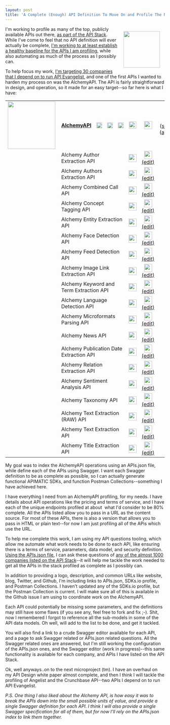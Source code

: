 ```yaml
---
layout: post
title: 'A Complete (Enough) API Definition To Move On and Profile The Next API in The Stack'
---
```

<p><a href="http://theapistack.com/"><img style="padding: 15px;" src="https://s3.amazonaws.com/kinlane-productions/bw-icons/bw-stacks.png" alt="" width="115" align="right" /></a></p>
<p>I'm working to profile as many of the top, publicly available APIs out there, <a href="http://theapistack.com/">as part of the API Stack</a>. While I've come to feel that no API definition will ever actually be complete, <a href="http://apievangelist.com/2015/06/15/my-minimum-viable-definition-for-a-complete-swagger-api-definition/">I'm working to at least establish a healthy baseline for the APIs I am profiling</a>, while also automating as much of the process as I possibly can.</p>
<p>To help focus my work, <a href="http://apievangelist.com/2015/06/23/the-over-30-apis-i-depend-on-to-run-api-evangelist/">I'm targeting 30 companies that I depend on to run API Evangelist</a>, and one of the first APIs I wanted to harden my process on was the AlchemyAPI. The API is fairly straightforward in design, and operation, so it made for an easy target--so far here is what I have:</p>
<table border="0" width="100%">
<tbody>
<tr>
<td width="50" align="center"><a id="home-logo-link-152" href="http://www.alchemyapi.com/"><img src="http://kinlane-productions.s3.amazonaws.com/api-evangelist-site/company/logos/alchemy-api-logo.png" alt="" width="150" align="left" /></a></td>
<td align="left"><a id="home-name-link-152" href="http://www.alchemyapi.com/"><strong>AlchemyAPI</strong></a></td>
<td width="50" align="center"><a id="home-icon-152" title="Website" href="http://www.alchemyapi.com/" target="_blank"><img id="home-icon-img-152" src="https://s3.amazonaws.com/kinlane-productions/bw-icons/bw-home-icon.jpeg" alt="" width="18" align="middle" /></a></td>
<td width="50" align="center"><a id="blog-icon-152" title="Blog" href="http://blog.alchemyapi.com/" target="_blank"><img id="blog-icon-img-152" src="https://s3.amazonaws.com/kinlane-productions/bw-icons/bw-blog-icon.png" alt="" width="18" align="middle" /></a></td>
<td width="50" align="center"><a id="blogrss-icon-152" title="Blog RSS" href="http://blog.alchemyapi.com/rss.xml" target="_blank"><img id="blogrss-icon-img-152" src="https://s3.amazonaws.com/kinlane-productions/bw-icons/bw-rss-icon.png" alt="" width="18" align="middle" /></a></td>
<td width="50" align="center"><a id="twitter-icon-152" title="Twitter" href="https://twitter.com/alchemyapi" target="_blank"><img id="twitter-icon-img-152" src="https://s3.amazonaws.com/kinlane-productions/bw-icons/bw-twitter-icon.png" alt="" width="23" align="middle" /></a></td>
<td width="50" align="center"><a id="github-icon-152" title="Github" href="https://github.com/AlchemyAPI" target="_blank"><img id="github-icon-img-152" src="https://s3.amazonaws.com/kinlane-productions/bw-icons/bw-github-icon.png" alt="" width="25" align="middle" /></a></td>
<td width="50" align="center"><a id="apisjson-icon-152" title="APIs.json" href="http://theapistack.com/data/alchemyapi/apis.json" target="_blank"><img id="apisjson-icon-img-152" src="https://s3.amazonaws.com/kinlane-productions/bw-icons/bw-api-a.png" alt="" width="25" align="middle" /></a>(<a id="ask-swagger-link-152" title="Ask Swagger Questions" href="http://theapistack.com/ask-swagger-questions.html?apisjson_url=http://theapistack.com/data/alchemyapi/apis.json" target="_blank">swagger</a>) (<a id="ask-apisjson-link-152" title="Ask APIs.json Questions" href="http://theapistack.com/ask-apis-json-questions.html?apisjson_url=http://theapistack.com/data/alchemyapi/apis.json" target="_blank">apis.json</a>)</td>
<td width="50" align="center"><a id="sdksio-icon-152" title="SDKs.io" href="https://sdks.io/SDK/View/alchemyapi" target="_blank"><img id="sdksio-icon-img-152" src="https://s3.amazonaws.com/kinlane-productions/api-evangelist/sdks-io/sdks-io-icon.png" alt="" width="25" align="middle" /></a></td>
<td width="50" align="center"><a id="sdksio-icon-152" title="Postman Collection" href="https://raw.githubusercontent.com/api-stack/api-stack/gh-pages/data/alchemyapi/alchemy-api-postman-collection.json" target="_blank"><img id="sdksio-icon-img-152" src="https://s3.amazonaws.com/kinlane-productions/building-blocks/x-postman.png" alt="" width="25" align="middle" /></a></td>
</tr>
<tr>
<td width="50" align="center">&nbsp;</td>
<td colspan="4" align="left">Alchemy Author Extraction API</td>
<td width="50" align="center"><a title="Documentation" href="http://www.alchemyapi.com/api/author-extraction/" target="_blank"><img src="http://kinlane-productions.s3.amazonaws.com/api-evangelist-site/building-blocks/bw-list.png" alt="" width="25" /></a></td>
<td width="50" align="center"><a title="Swagger" href="http://theapistack.com/data/alchemyapi/alchemy-author-extraction-api-swagger.json" target="_blank"><img src="https://s3.amazonaws.com/kinlane-productions/bw-icons/bw-swagger-round.png" alt="" width="25" /></a><a title="Edit Swagger" href="http://theapistack.com/editor-swagger-json.html?swaggerurl=http://theapistack.com/data/alchemyapi/alchemy-author-extraction-api-swagger.json" target="_blank">(edit)</a></td>
<td width="50" align="center">&nbsp;</td>
<td width="50" align="center">&nbsp;</td>
<td width="50" align="center">&nbsp;</td>
</tr>
<tr>
<td width="50" align="center">&nbsp;</td>
<td colspan="4" align="left">Alchemy Authors Extraction API</td>
<td width="50" align="center"><a title="Documentation" href="http://www.alchemyapi.com/api/authors-extraction" target="_blank"><img src="http://kinlane-productions.s3.amazonaws.com/api-evangelist-site/building-blocks/bw-list.png" alt="" width="25" /></a></td>
<td width="50" align="center"><a title="Swagger" href="http://theapistack.com/data/alchemyapi/alchemy-authors-extraction-api-swagger.json" target="_blank"><img src="https://s3.amazonaws.com/kinlane-productions/bw-icons/bw-swagger-round.png" alt="" width="25" /></a><a title="Edit Swagger" href="http://theapistack.com/editor-swagger-json.html?swaggerurl=http://theapistack.com/data/alchemyapi/alchemy-authors-extraction-api-swagger.json" target="_blank">(edit)</a></td>
<td width="50" align="center">&nbsp;</td>
<td width="50" align="center">&nbsp;</td>
<td width="50" align="center">&nbsp;</td>
</tr>
<tr>
<td width="50" align="center">&nbsp;</td>
<td colspan="4" align="left">Alchemy Combined Call API</td>
<td width="50" align="center"><a title="Documentation" href="http://www.alchemyapi.com/api/combined-call" target="_blank"><img src="http://kinlane-productions.s3.amazonaws.com/api-evangelist-site/building-blocks/bw-list.png" alt="" width="25" /></a></td>
<td width="50" align="center"><a title="Swagger" href="http://theapistack.com/data/alchemyapi/alchemy-combined-call-api-swagger.json" target="_blank"><img src="https://s3.amazonaws.com/kinlane-productions/bw-icons/bw-swagger-round.png" alt="" width="25" /></a><a title="Edit Swagger" href="http://theapistack.com/editor-swagger-json.html?swaggerurl=http://theapistack.com/data/alchemyapi/alchemy-combined-call-api-swagger.json" target="_blank">(edit)</a></td>
<td width="50" align="center">&nbsp;</td>
<td width="50" align="center">&nbsp;</td>
<td width="50" align="center">&nbsp;</td>
</tr>
<tr>
<td width="50" align="center">&nbsp;</td>
<td colspan="4" align="left">Alchemy Concept Tagging API</td>
<td width="50" align="center"><a title="Documentation" href="http://www.alchemyapi.com/api/concept-tagging" target="_blank"><img src="http://kinlane-productions.s3.amazonaws.com/api-evangelist-site/building-blocks/bw-list.png" alt="" width="25" /></a></td>
<td width="50" align="center"><a title="Swagger" href="http://theapistack.com/data/alchemyapi/alchemy-concept-tagging-api-swagger.json" target="_blank"><img src="https://s3.amazonaws.com/kinlane-productions/bw-icons/bw-swagger-round.png" alt="" width="25" /></a><a title="Edit Swagger" href="http://theapistack.com/editor-swagger-json.html?swaggerurl=http://theapistack.com/data/alchemyapi/alchemy-concept-tagging-api-swagger.json" target="_blank">(edit)</a></td>
<td width="50" align="center">&nbsp;</td>
<td width="50" align="center">&nbsp;</td>
<td width="50" align="center">&nbsp;</td>
</tr>
<tr>
<td width="50" align="center">&nbsp;</td>
<td colspan="4" align="left">Alchemy Entity Extraction API</td>
<td width="50" align="center"><a title="Documentation" href="http://www.alchemyapi.com/api/entity-extraction" target="_blank"><img src="http://kinlane-productions.s3.amazonaws.com/api-evangelist-site/building-blocks/bw-list.png" alt="" width="25" /></a></td>
<td width="50" align="center"><a title="Swagger" href="http://theapistack.com/data/alchemyapi/alchemy-entity-extraction-api-swagger.json" target="_blank"><img src="https://s3.amazonaws.com/kinlane-productions/bw-icons/bw-swagger-round.png" alt="" width="25" /></a><a title="Edit Swagger" href="http://theapistack.com/editor-swagger-json.html?swaggerurl=http://theapistack.com/data/alchemyapi/alchemy-entity-extraction-api-swagger.json" target="_blank">(edit)</a></td>
<td width="50" align="center">&nbsp;</td>
<td width="50" align="center">&nbsp;</td>
<td width="50" align="center">&nbsp;</td>
</tr>
<tr>
<td width="50" align="center">&nbsp;</td>
<td colspan="4" align="left">Alchemy Face Detection API</td>
<td width="50" align="center"><a title="Documentation" href="http://www.alchemyapi.com/api/face-detection" target="_blank"><img src="http://kinlane-productions.s3.amazonaws.com/api-evangelist-site/building-blocks/bw-list.png" alt="" width="25" /></a></td>
<td width="50" align="center"><a title="Swagger" href="http://theapistack.com/data/alchemyapi/alchemy-face-detection-api-swagger.json" target="_blank"><img src="https://s3.amazonaws.com/kinlane-productions/bw-icons/bw-swagger-round.png" alt="" width="25" /></a><a title="Edit Swagger" href="http://theapistack.com/editor-swagger-json.html?swaggerurl=http://theapistack.com/data/alchemyapi/alchemy-face-detection-api-swagger.json" target="_blank">(edit)</a></td>
<td width="50" align="center">&nbsp;</td>
<td width="50" align="center">&nbsp;</td>
<td width="50" align="center">&nbsp;</td>
</tr>
<tr>
<td width="50" align="center">&nbsp;</td>
<td colspan="4" align="left">Alchemy Feed Detection API</td>
<td width="50" align="center"><a title="Documentation" href="http://www.alchemyapi.com/api/feed-detection" target="_blank"><img src="http://kinlane-productions.s3.amazonaws.com/api-evangelist-site/building-blocks/bw-list.png" alt="" width="25" /></a></td>
<td width="50" align="center"><a title="Swagger" href="http://theapistack.com/data/alchemyapi/alchemy-feed-detection-api-swagger.json" target="_blank"><img src="https://s3.amazonaws.com/kinlane-productions/bw-icons/bw-swagger-round.png" alt="" width="25" /></a><a title="Edit Swagger" href="http://theapistack.com/editor-swagger-json.html?swaggerurl=http://theapistack.com/data/alchemyapi/alchemy-feed-detection-api-swagger.json" target="_blank">(edit)</a></td>
<td width="50" align="center">&nbsp;</td>
<td width="50" align="center">&nbsp;</td>
<td width="50" align="center">&nbsp;</td>
</tr>
<tr>
<td width="50" align="center">&nbsp;</td>
<td colspan="4" align="left">Alchemy Image Link Extraction API</td>
<td width="50" align="center"><a title="Documentation" href="http://www.alchemyapi.com/api/image-link-extraction" target="_blank"><img src="http://kinlane-productions.s3.amazonaws.com/api-evangelist-site/building-blocks/bw-list.png" alt="" width="25" /></a></td>
<td width="50" align="center"><a title="Swagger" href="http://theapistack.com/data/alchemyapi/alchemy-image-link-extraction-api-swagger.json" target="_blank"><img src="https://s3.amazonaws.com/kinlane-productions/bw-icons/bw-swagger-round.png" alt="" width="25" /></a><a title="Edit Swagger" href="http://theapistack.com/editor-swagger-json.html?swaggerurl=http://theapistack.com/data/alchemyapi/alchemy-image-link-extraction-api-swagger.json" target="_blank">(edit)</a></td>
<td width="50" align="center">&nbsp;</td>
<td width="50" align="center">&nbsp;</td>
<td width="50" align="center">&nbsp;</td>
</tr>
<tr>
<td width="50" align="center">&nbsp;</td>
<td colspan="4" align="left">Alchemy Keyword and Term Extraction API</td>
<td width="50" align="center"><a title="Documentation" href="http://www.alchemyapi.com/api/keyword-extraction/" target="_blank"><img src="http://kinlane-productions.s3.amazonaws.com/api-evangelist-site/building-blocks/bw-list.png" alt="" width="25" /></a></td>
<td width="50" align="center"><a title="Swagger" href="http://theapistack.com/data/alchemyapi/alchemy-keyword-and-term-extraction-api-swagger.json" target="_blank"><img src="https://s3.amazonaws.com/kinlane-productions/bw-icons/bw-swagger-round.png" alt="" width="25" /></a><a title="Edit Swagger" href="http://theapistack.com/editor-swagger-json.html?swaggerurl=http://theapistack.com/data/alchemyapi/alchemy-keyword-and-term-extraction-api-swagger.json" target="_blank">(edit)</a></td>
<td width="50" align="center">&nbsp;</td>
<td width="50" align="center">&nbsp;</td>
<td width="50" align="center">&nbsp;</td>
</tr>
<tr>
<td width="50" align="center">&nbsp;</td>
<td colspan="4" align="left">Alchemy Language Detection API</td>
<td width="50" align="center"><a title="Documentation" href="http://www.alchemyapi.com/api/language-detection" target="_blank"><img src="http://kinlane-productions.s3.amazonaws.com/api-evangelist-site/building-blocks/bw-list.png" alt="" width="25" /></a></td>
<td width="50" align="center"><a title="Swagger" href="http://theapistack.com/data/alchemyapi/alchemy-language-detection-api-swagger.json" target="_blank"><img src="https://s3.amazonaws.com/kinlane-productions/bw-icons/bw-swagger-round.png" alt="" width="25" /></a><a title="Edit Swagger" href="http://theapistack.com/editor-swagger-json.html?swaggerurl=http://theapistack.com/data/alchemyapi/alchemy-language-detection-api-swagger.json" target="_blank">(edit)</a></td>
<td width="50" align="center">&nbsp;</td>
<td width="50" align="center">&nbsp;</td>
<td width="50" align="center">&nbsp;</td>
</tr>
<tr>
<td width="50" align="center">&nbsp;</td>
<td colspan="4" align="left">Alchemy Microformats Parsing API</td>
<td width="50" align="center"><a title="Documentation" href="http://www.alchemyapi.com/api/microformats-parsing" target="_blank"><img src="http://kinlane-productions.s3.amazonaws.com/api-evangelist-site/building-blocks/bw-list.png" alt="" width="25" /></a></td>
<td width="50" align="center"><a title="Swagger" href="http://theapistack.com/data/alchemyapi/alchemy-microformats-parsing-api-swagger.json" target="_blank"><img src="https://s3.amazonaws.com/kinlane-productions/bw-icons/bw-swagger-round.png" alt="" width="25" /></a><a title="Edit Swagger" href="http://theapistack.com/editor-swagger-json.html?swaggerurl=http://theapistack.com/data/alchemyapi/alchemy-microformats-parsing-api-swagger.json" target="_blank">(edit)</a></td>
<td width="50" align="center">&nbsp;</td>
<td width="50" align="center">&nbsp;</td>
<td width="50" align="center">&nbsp;</td>
</tr>
<tr>
<td width="50" align="center">&nbsp;</td>
<td colspan="4" align="left">Alchemy News API</td>
<td width="50" align="center"><a title="Documentation" href="http://docs.alchemyapi.com/" target="_blank"><img src="http://kinlane-productions.s3.amazonaws.com/api-evangelist-site/building-blocks/bw-list.png" alt="" width="25" /></a></td>
<td width="50" align="center"><a title="Swagger" href="http://theapistack.com/data/alchemyapi/alchemy-news-api-swagger.json" target="_blank"><img src="https://s3.amazonaws.com/kinlane-productions/bw-icons/bw-swagger-round.png" alt="" width="25" /></a><a title="Edit Swagger" href="http://theapistack.com/editor-swagger-json.html?swaggerurl=http://theapistack.com/data/alchemyapi/alchemy-news-api-swagger.json" target="_blank">(edit)</a></td>
<td width="50" align="center">&nbsp;</td>
<td width="50" align="center">&nbsp;</td>
<td width="50" align="center">&nbsp;</td>
</tr>
<tr>
<td width="50" align="center">&nbsp;</td>
<td colspan="4" align="left">Alchemy Publication Date Extraction API</td>
<td width="50" align="center"><a title="Documentation" href="http://www.alchemyapi.com/api/publication-date" target="_blank"><img src="http://kinlane-productions.s3.amazonaws.com/api-evangelist-site/building-blocks/bw-list.png" alt="" width="25" /></a></td>
<td width="50" align="center"><a title="Swagger" href="http://theapistack.com/data/alchemyapi/alchemy-publication-date-extraction-api-swagger.json" target="_blank"><img src="https://s3.amazonaws.com/kinlane-productions/bw-icons/bw-swagger-round.png" alt="" width="25" /></a><a title="Edit Swagger" href="http://theapistack.com/editor-swagger-json.html?swaggerurl=http://theapistack.com/data/alchemyapi/alchemy-publication-date-extraction-api-swagger.json" target="_blank">(edit)</a></td>
<td width="50" align="center">&nbsp;</td>
<td width="50" align="center">&nbsp;</td>
<td width="50" align="center">&nbsp;</td>
</tr>
<tr>
<td width="50" align="center">&nbsp;</td>
<td colspan="4" align="left">Alchemy Relation Extraction API</td>
<td width="50" align="center"><a title="Documentation" href="http://www.alchemyapi.com/api/relation-extraction" target="_blank"><img src="http://kinlane-productions.s3.amazonaws.com/api-evangelist-site/building-blocks/bw-list.png" alt="" width="25" /></a></td>
<td width="50" align="center"><a title="Swagger" href="http://theapistack.com/data/alchemyapi/alchemy-relation-extraction-api-swagger.json" target="_blank"><img src="https://s3.amazonaws.com/kinlane-productions/bw-icons/bw-swagger-round.png" alt="" width="25" /></a><a title="Edit Swagger" href="http://theapistack.com/editor-swagger-json.html?swaggerurl=http://theapistack.com/data/alchemyapi/alchemy-relation-extraction-api-swagger.json" target="_blank">(edit)</a></td>
<td width="50" align="center">&nbsp;</td>
<td width="50" align="center">&nbsp;</td>
<td width="50" align="center">&nbsp;</td>
</tr>
<tr>
<td width="50" align="center">&nbsp;</td>
<td colspan="4" align="left">Alchemy Sentiment Analysis API</td>
<td width="50" align="center"><a title="Documentation" href="http://www.alchemyapi.com/api/sentiment-analysis" target="_blank"><img src="http://kinlane-productions.s3.amazonaws.com/api-evangelist-site/building-blocks/bw-list.png" alt="" width="25" /></a></td>
<td width="50" align="center"><a title="Swagger" href="http://theapistack.com/data/alchemyapi/alchemy-sentiment-analysis-api-swagger.json" target="_blank"><img src="https://s3.amazonaws.com/kinlane-productions/bw-icons/bw-swagger-round.png" alt="" width="25" /></a><a title="Edit Swagger" href="http://theapistack.com/editor-swagger-json.html?swaggerurl=http://theapistack.com/data/alchemyapi/alchemy-sentiment-analysis-api-swagger.json" target="_blank">(edit)</a></td>
<td width="50" align="center">&nbsp;</td>
<td width="50" align="center">&nbsp;</td>
<td width="50" align="center">&nbsp;</td>
</tr>
<tr>
<td width="50" align="center">&nbsp;</td>
<td colspan="4" align="left">Alchemy Taxonomy API</td>
<td width="50" align="center"><a title="Documentation" href="http://www.alchemyapi.com/api/taxonomy" target="_blank"><img src="http://kinlane-productions.s3.amazonaws.com/api-evangelist-site/building-blocks/bw-list.png" alt="" width="25" /></a></td>
<td width="50" align="center"><a title="Swagger" href="http://theapistack.com/data/alchemyapi/alchemy-taxonomy-api-swagger.json" target="_blank"><img src="https://s3.amazonaws.com/kinlane-productions/bw-icons/bw-swagger-round.png" alt="" width="25" /></a><a title="Edit Swagger" href="http://theapistack.com/editor-swagger-json.html?swaggerurl=http://theapistack.com/data/alchemyapi/alchemy-taxonomy-api-swagger.json" target="_blank">(edit)</a></td>
<td width="50" align="center">&nbsp;</td>
<td width="50" align="center">&nbsp;</td>
<td width="50" align="center">&nbsp;</td>
</tr>
<tr>
<td width="50" align="center">&nbsp;</td>
<td colspan="4" align="left">Alchemy Text Extraction (RAW) API</td>
<td width="50" align="center"><a title="Documentation" href="http://www.alchemyapi.com/api/text/urls.html#rtext" target="_blank"><img src="http://kinlane-productions.s3.amazonaws.com/api-evangelist-site/building-blocks/bw-list.png" alt="" width="25" /></a></td>
<td width="50" align="center"><a title="Swagger" href="http://theapistack.com/data/alchemyapi/alchemy-raw-text-extraction-api-swagger.json" target="_blank"><img src="https://s3.amazonaws.com/kinlane-productions/bw-icons/bw-swagger-round.png" alt="" width="25" /></a><a title="Edit Swagger" href="http://theapistack.com/editor-swagger-json.html?swaggerurl=http://theapistack.com/data/alchemyapi/alchemy-raw-text-extraction-api-swagger.json" target="_blank">(edit)</a></td>
<td width="50" align="center">&nbsp;</td>
<td width="50" align="center">&nbsp;</td>
<td width="50" align="center">&nbsp;</td>
</tr>
<tr>
<td width="50" align="center">&nbsp;</td>
<td colspan="4" align="left">Alchemy Text Extraction API</td>
<td width="50" align="center"><a title="Documentation" href="http://www.alchemyapi.com/api/text-extraction/" target="_blank"><img src="http://kinlane-productions.s3.amazonaws.com/api-evangelist-site/building-blocks/bw-list.png" alt="" width="25" /></a></td>
<td width="50" align="center"><a title="Swagger" href="http://theapistack.com/data/alchemyapi/alchemy-text-extraction-api-swagger.json" target="_blank"><img src="https://s3.amazonaws.com/kinlane-productions/bw-icons/bw-swagger-round.png" alt="" width="25" /></a><a title="Edit Swagger" href="http://theapistack.com/editor-swagger-json.html?swaggerurl=http://theapistack.com/data/alchemyapi/alchemy-text-extraction-api-swagger.json" target="_blank">(edit)</a></td>
<td width="50" align="center">&nbsp;</td>
<td width="50" align="center">&nbsp;</td>
<td width="50" align="center">&nbsp;</td>
</tr>
<tr>
<td width="50" align="center">&nbsp;</td>
<td colspan="4" align="left">Alchemy Title Extraction API</td>
<td width="50" align="center"><a title="Documentation" href="http://www.alchemyapi.com/api/text/urls.html#title" target="_blank"><img src="http://kinlane-productions.s3.amazonaws.com/api-evangelist-site/building-blocks/bw-list.png" alt="" width="25" /></a></td>
<td width="50" align="center"><a title="Swagger" href="http://theapistack.com/data/alchemyapi/alchemy-title-extraction-api-swagger.json" target="_blank"><img src="https://s3.amazonaws.com/kinlane-productions/bw-icons/bw-swagger-round.png" alt="" width="25" /></a><a title="Edit Swagger" href="http://theapistack.com/editor-swagger-json.html?swaggerurl=http://theapistack.com/data/alchemyapi/alchemy-title-extraction-api-swagger.json" target="_blank">(edit)</a></td>
<td width="50" align="center">&nbsp;</td>
<td width="50" align="center">&nbsp;</td>
<td width="50" align="center">&nbsp;</td>
</tr>
</tbody>
</table>
<p>My goal was to index the AlchemyAPI operations using an APIs.json file, while define each of the APIs using Swagger. I want each Swagger definition to be as complete as possible, so I can actually generate functional APIMATIC SDKs, and function Postman Collections--something I have achieved here.&nbsp;</p>
<p>I have everything I need from an AlchemyAPI profiling, for my needs. I have details about API operations like the pricing and terms of service, and I have each of the unique endpoints profiled at about &nbsp;what I'd consider to be 80% complete. All the APIs listed allow you to pass in a URL as the content source. For most of these APIs, there is also a version that allows you to pass in HTML or plain text--for now I am just profiling all of the APis which use the URL.&nbsp;</p>
<p>To help me complete this work, I am using my API questions tooling, which allow me automate what work needs to be done to each API, like ensuring there is a terms of service, parameters, data model, and security definition. <a href="http://theapistack.com/data/alchemyapi/apis.json">Using the APIs.json file</a>, I can ask these questions of <a href="http://theapistack.com/companies.html">any of the almost 1000 companies listed on the API Stack</a>--it will help me tackle the work needed to get all the APIs in the stack profiled as complete as I possibly can.</p>
<p>In addition to providing a logo, description, and common URLs like website, blog, Twitter, and Github, I'm including links to APIs.json, SDKs.io profile, and Postman Collections. I haven't updated any of the SDKs.io profile, but the Postman Collection is current. I will make sure all of this is available in the Github issue I am using to coordinate work on the AlchemyAPI.</p>
<p>Each API could potentially be missing some parameters, and the definitions may still have some flaws (if you see any, feel free to fork and fix ;-). Shit, now I remembered I forgot to reference all the sub-models in some of the API data models. Oh well, will add to the list to be done, and get it tackled.&nbsp;</p>
<p>You will also find a link to a crude Swagger editor available for each API, and a page to ask Swagger related or APIs.json related questions. All the Swagger related ones are answered, but I'm still working the configuration of the APIs.json ones, and the Swagger editor (work in progress)--this same functionality is available for each company, and APIs I have listed on the API Stack.</p>
<p>Ok, well anyways..on to the next microproject (tm). I have an overhaul on my API Design white paper almost complete, and then I think I will tackle the profiling of Angelist and the Crunchbase API--two APIs I depend on to run API Evangelist. &nbsp;</p>
<p><em>P.S. One thing I also liked about the Alchemy API, is how easy it was to break the APIs down into the small possible units of value, and provide a single Swagger definition for each API. I think I will also provide a single Swagger specification for all of them, but for now I'll rely on the APIs.json index to link them together.</em></p>